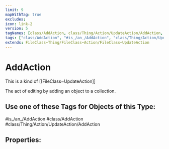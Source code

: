 ```yaml
---
limit: 9
mapWithTag: true
excludes:
icon: link-2
version: 5
tagNames: [class/AddAction, class/Thing/Action/UpdateAction/AddAction, is_an_/AddAction, schema-org/AddAction]
tags: ["class/AddAction", "#is_/an_/AddAction", "class/Thing/Action/UpdateAction/AddAction"]
extends: FileClass~Thing/FileClass~Action/FileClass~UpdateAction
---
```


# AddAction
This is a kind of [[FileClass~UpdateAction]]

The act of editing by adding an object to a collection.


## Use one of these Tags for Objects of this Type:

#is_/an_/AddAction
#class/AddAction
#class/Thing/Action/UpdateAction/AddAction

## Properties:


